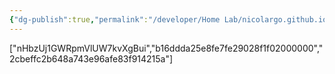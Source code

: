 ```yaml
---
{"dg-publish":true,"permalink":"/developer/Home Lab/nicolargo.github.io/"}
---
```


["nHbzUj1GWRpmVlUW7kvXgBui","b16ddda25e8fe7fe29028f1f02000000","2cbeffc2b648a743e96afe83f914215a"]